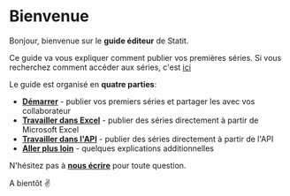 # Bienvenue

Bonjour, bienvenue sur le **guide éditeur** de Statit.

Ce guide va vous expliquer comment publier vos premières séries. Si vous recherchez comment accéder aux séries, c'est [ici](http://help_fr.gostatit.com)

Le guide est organisé en **quatre parties**:

* [**Démarrer**](gs/index.md) - publier vos premiers séries et partager les avec vos collaborateur
* [**Travailler dans Excel**](excel/index.md) - publier des séries directement à partir de Microsoft Excel
* [**Travailler dans l'API**](api/index.md) - publier des séries directement à partir de l'API
* [**Aller plus loin**](next/index.md) - quelques explications additionnelles

N'hésitez pas à [**nous écrire**](mailto:help@gostatit.com) pour toute question.

A bientôt ✌️

